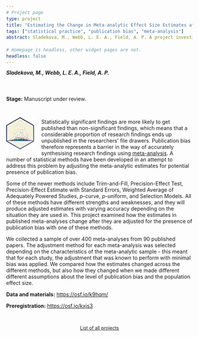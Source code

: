 ```yaml
---
# Project page
type: project
title: "Estimating the Change in Meta-analytic Effect Size Estimates after the Application of Publication Bias Adjustment Methods"
tags: ["statistical practice", "publication bias", "meta-analysis"]
abstract: Sladekova, M., Webb, L. E. A., Field, A. P. A project investigating how published meta-analytic estimates change after they are adjusted for the presence of publication bias. Over 400 datasets were reanalysed with adjustment methods and performance was compared across different conditions.

# Homepage is headless, other widget pages are not.
headless: false
---
```


<h5 style="display:block; margin-top:-3px;"> Sladekova, M., Webb, L. E. A., Field, A. P. </h5>

</br>

**Stage:** Manuscript under review.

</br>

<img style="float: left; margin: 10px 20px 5px 0px;" src="images/pb_hex_small.png" alt="funnel plot of effect sizes plotted against sample sizes. Colour differentiated by statistical significance" width="75"/> 

Statistically significant findings are more likely to get published than non-significant findings, which means that a considerable proportion of research findings ends up unpublished in the researchers' file drawers. Publication bias therefore represents a barrier in the way of accurately synthesising research findings using [meta-analysis](/project_info/proj_ma). A number of statistical methods have been developed in an attempt to address this problem by adjusting the meta-analytic estimates for potential presence of publication bias. 

Some of the newer methods include Trim-and-Fill, Precision-Effect Test, Precision-Effect Estimate with Standard Errors, Weighted Average of Adequately Powered Studies, *p*-curve, *p*-uniform, and Selection Models. All of these methods have different strengths and weaknesses, and they will produce adjusted estimates with varying accuracy depending on the situation they are used in. This project examined how the estimates in published meta-analyses change after they are adjusted for the presence of publication bias with one of these methods. 

We collected a sample of over 400 meta-analyses from 90 published papers. The adjustment method for each meta-analysis was selected depending on the characteristics of the meta-analytic sample - this meant that for each study, the adjustment that was known to perform with minimal bias was applied. We compared how the estimates changed across the different methods, but also how they changed when we made different different assumptions about the level of publication bias and the population effect size. 

**Data and materials:** https://osf.io/k9hqm/ 

**Preregistration:** https://osf.io/kxjs3

</br>

 <p style="text-align:center; font-size: 0.9em;"><a href = "/project_list"> List of all projects </a></p>
